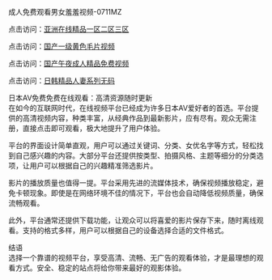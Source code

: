 成人免费观看男女羞羞视频-0711MZ

点击访问：<a href="https://heiliaoxwd5i8.pages.dev">亚洲在线精品一区二区三区</a>

点击访问：<a href="https://heiliaozj3tjd.pages.dev">国产一级黄色毛片视频</a>

点击访问：<a href="https://heiliaowzu4ur.pages.dev">国产午夜成人精品免费视频</a>

点击访问：<a href="https://heiliaowt0d7p.pages.dev">日韩精品人妻系列无码</a>

日本AV免费免费在线观看：高清资源随时更新  
在如今的互联网时代，在线视频平台已经成为许多日本AV爱好者的首选。平台提供的高清视频内容，种类丰富，从经典作品到最新影片，应有尽有。观众无需注册，直接点击即可观看，极大地提升了用户体验。

平台的界面设计简单直观，用户可以通过关键词、分类、女优名字等方式，轻松找到自己感兴趣的内容。大部分平台还提供按类型、拍摄风格、主题等细分的分类选项，让用户可以根据自己的兴趣精准筛选影片。

影片的播放质量也值得一提。平台采用先进的流媒体技术，确保视频播放稳定，避免卡顿现象。即使是在网络环境不佳的情况下，平台也会自动降低视频质量，确保流畅观看。

此外，平台通常还提供下载功能，让观众可以将喜爱的影片保存下来，随时离线观看。支持的格式多样，用户可以根据自己的设备选择合适的文件格式。

结语  
选择一个靠谱的视频平台，享受高清、流畅、无广告的观看体验，才是最理想的观看方式。安全、稳定的站点将给你带来最好的观影体验。

<span style="display:none;">[Canonical link]( https://github.com/nff4046866/xyzav03)</span>
